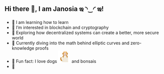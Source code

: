 ## Hi there 🫧, I am Janosia ఇ ◝‿◜ ఇ! 
- 🔭 I am learning how to learn
- 🌸 I’m interested in blockchain and cryptography
- 📓 Exploring how decentralized systems can create a better, more secure world
- 🌵 Currently diving into the math behind elliptic curves and zero-knowledge proofs
- 🐙 Fun fact: I love dogs <img src="https://raw.githubusercontent.com/Janosia/Janosia/main/assets/dog.png" alt="Dog Icon" width="40" height="40"> and bonsais
- 🔮 

<!--
**Janosia/Janosia** is a ✨ _special_ ✨ repository because its `README.md` (this file) appears on your GitHub profile.

Here are some ideas to get you started:


- 🌱 I’m currently learning ...
- 👯 I’m looking to collaborate on ...
- 🤔 I’m looking for help with ...
- 💬 Ask me about ...
- 📫 How to reach me: ...
- 😄 Pronouns: ...
- ⚡ Fun fact: ...
-->
